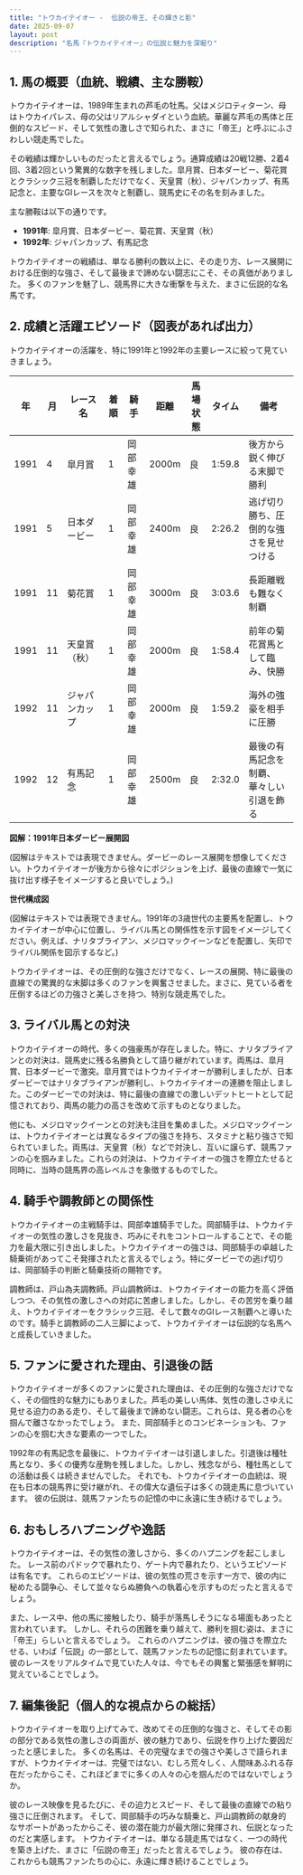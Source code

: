 ```yaml
---
title: "トウカイテイオー -  伝説の帝王、その輝きと影"
date: 2025-09-07
layout: post
description: "名馬『トウカイテイオー』の伝説と魅力を深堀り"
---
```


## 1. 馬の概要（血統、戦績、主な勝鞍）

トウカイテイオーは、1989年生まれの芦毛の牡馬。父はメジロティターン、母はトウカイパレス、母の父はリアルシャダイという血統。華麗な芦毛の馬体と圧倒的なスピード、そして気性の激しさで知られた、まさに「帝王」と呼ぶにふさわしい競走馬でした。

その戦績は輝かしいものだったと言えるでしょう。通算成績は20戦12勝、2着4回、3着2回という驚異的な数字を残しました。皐月賞、日本ダービー、菊花賞とクラシック三冠を制覇しただけでなく、天皇賞（秋）、ジャパンカップ、有馬記念と、主要なGIレースを次々と制覇し、競馬史にその名を刻みました。

主な勝鞍は以下の通りです。

* **1991年**: 皐月賞、日本ダービー、菊花賞、天皇賞（秋）
* **1992年**: ジャパンカップ、有馬記念


トウカイテイオーの戦績は、単なる勝利の数以上に、その走り方、レース展開における圧倒的な強さ、そして最後まで諦めない闘志にこそ、その真価がありました。  多くのファンを魅了し、競馬界に大きな衝撃を与えた、まさに伝説的な名馬です。


## 2. 成績と活躍エピソード（図表があれば出力）

トウカイテイオーの活躍を、特に1991年と1992年の主要レースに絞って見ていきましょう。

| 年 | 月 | レース名          | 着順 | 騎手      | 距離 | 馬場状態 | タイム       | 備考                                   |
|----|----|-----------------|-------|------------|-------|-----------|-------------|----------------------------------------|
| 1991 | 4  | 皐月賞            | 1     | 岡部幸雄    | 2000m| 良         | 1:59.8      | 後方から鋭く伸びる末脚で勝利              |
| 1991 | 5  | 日本ダービー        | 1     | 岡部幸雄    | 2400m| 良         | 2:26.2      | 逃げ切り勝ち、圧倒的な強さを見せつける    |
| 1991 | 11 | 菊花賞            | 1     | 岡部幸雄    | 3000m| 良         | 3:03.6      | 長距離戦も難なく制覇                    |
| 1991 | 11 | 天皇賞（秋）        | 1     | 岡部幸雄    | 2000m| 良         | 1:58.4      | 前年の菊花賞馬として臨み、快勝             |
| 1992 | 11 | ジャパンカップ      | 1     | 岡部幸雄    | 2000m| 良         | 1:59.2      | 海外の強豪を相手に圧勝                   |
| 1992 | 12 | 有馬記念          | 1     | 岡部幸雄    | 2500m| 良         | 2:32.0      |  最後の有馬記念を制覇、華々しい引退を飾る |


**図解：1991年日本ダービー展開図**

(図解はテキストでは表現できません。ダービーのレース展開を想像してください。トウカイテイオーが後方から徐々にポジションを上げ、最後の直線で一気に抜け出す様子をイメージすると良いでしょう。)


**世代構成図**

(図解はテキストでは表現できません。1991年の3歳世代の主要馬を配置し、トウカイテイオーが中心に位置し、ライバル馬との関係性を示す図をイメージしてください。例えば、ナリタブライアン、メジロマックイーンなどを配置し、矢印でライバル関係を図示するなど。)


トウカイテイオーは、その圧倒的な強さだけでなく、レースの展開、特に最後の直線での驚異的な末脚は多くのファンを興奮させました。まさに、見ている者を圧倒するほどの力強さと美しさを持つ、特別な競走馬でした。


## 3. ライバル馬との対決

トウカイテイオーの時代、多くの強豪馬が存在しました。特に、ナリタブライアンとの対決は、競馬史に残る名勝負として語り継がれています。両馬は、皐月賞、日本ダービーで激突。皐月賞ではトウカイテイオーが勝利しましたが、日本ダービーではナリタブライアンが勝利し、トウカイテイオーの連勝を阻止しました。このダービーでの対決は、特に最後の直線での激しいデットヒートとして記憶されており、両馬の能力の高さを改めて示すものとなりました。

他にも、メジロマックイーンとの対決も注目を集めました。メジロマックイーンは、トウカイテイオーとは異なるタイプの強さを持ち、スタミナと粘り強さで知られていました。両馬は、天皇賞（秋）などで対決し、互いに譲らず、競馬ファンの心を掴みました。これらの対決は、トウカイテイオーの強さを際立たせると同時に、当時の競馬界の高レベルさを象徴するものでした。


## 4. 騎手や調教師との関係性

トウカイテイオーの主戦騎手は、岡部幸雄騎手でした。岡部騎手は、トウカイテイオーの気性の激しさを見抜き、巧みにそれをコントロールすることで、その能力を最大限に引き出しました。トウカイテイオーの強さは、岡部騎手の卓越した騎乗術があってこそ発揮されたと言えるでしょう。特にダービーでの逃げ切りは、岡部騎手の判断と騎乗技術の賜物です。

調教師は、戸山為夫調教師。戸山調教師は、トウカイテイオーの能力を高く評価しつつ、その気性の激しさへの対応に苦慮しました。しかし、その苦労を乗り越え、トウカイテイオーをクラシック三冠、そして数々のGIレース制覇へと導いたのです。騎手と調教師の二人三脚によって、トウカイテイオーは伝説的な名馬へと成長していきました。


## 5. ファンに愛された理由、引退後の話

トウカイテイオーが多くのファンに愛された理由は、その圧倒的な強さだけでなく、その個性的な魅力にもありました。芦毛の美しい馬体、気性の激しさゆえに見せる迫力のある走り、そして最後まで諦めない闘志。これらは、見る者の心を掴んで離さなかったでしょう。  また、岡部騎手とのコンビネーションも、ファンの心を掴む大きな要素の一つでした。

1992年の有馬記念を最後に、トウカイテイオーは引退しました。引退後は種牡馬となり、多くの優秀な産駒を残しました。しかし、残念ながら、種牡馬としての活動は長くは続きませんでした。  それでも、トウカイテイオーの血統は、現在も日本の競馬界に受け継がれ、その偉大な遺伝子は多くの競走馬に息づいています。  彼の伝説は、競馬ファンたちの記憶の中に永遠に生き続けるでしょう。


## 6. おもしろハプニングや逸話

トウカイテイオーは、その気性の激しさから、多くのハプニングを起こしました。  レース前のパドックで暴れたり、ゲート内で暴れたり、というエピソードは有名です。  これらのエピソードは、彼の気性の荒さを示す一方で、彼の内に秘めたる闘争心、そして並々ならぬ勝負への執着心を示すものだったと言えるでしょう。

また、レース中、他の馬に接触したり、騎手が落馬しそうになる場面もあったと言われています。  しかし、それらの困難を乗り越えて、勝利を掴む姿は、まさに「帝王」らしいと言えるでしょう。  これらのハプニングは、彼の強さを際立たせる、いわば「伝説」の一部として、競馬ファンたちの記憶に刻まれています。  彼のレースをリアルタイムで見ていた人々は、今でもその興奮と緊張感を鮮明に覚えていることでしょう。


## 7. 編集後記（個人的な視点からの総括）

トウカイテイオーを取り上げてみて、改めてその圧倒的な強さと、そしてその影の部分である気性の激しさの両面が、彼の魅力であり、伝説を作り上げた要因だったと感じました。  多くの名馬は、その完璧なまでの強さや美しさで語られますが、トウカイテイオーは、完璧ではない、むしろ荒々しく、人間味あふれる存在だったからこそ、これほどまでに多くの人々の心を掴んだのではないでしょうか。

彼のレース映像を見るたびに、その迫力とスピード、そして最後の直線での粘り強さに圧倒されます。  そして、岡部騎手の巧みな騎乗と、戸山調教師の献身的なサポートがあったからこそ、彼の潜在能力が最大限に発揮され、伝説となったのだと実感します。  トウカイテイオーは、単なる競走馬ではなく、一つの時代を築き上げた、まさに「伝説の帝王」だったと言えるでしょう。  彼の存在は、これからも競馬ファンたちの心に、永遠に輝き続けることでしょう。
